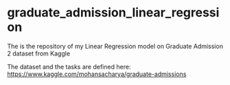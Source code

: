 # graduate_admission_linear_regression
The is the repository of my Linear Regression model on Graduate Admission 2 dataset from Kaggle

The dataset and the tasks are defined here: https://www.kaggle.com/mohansacharya/graduate-admissions
